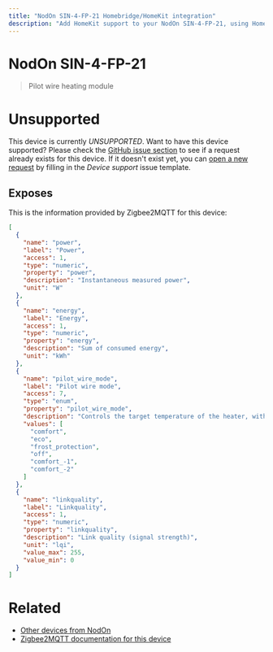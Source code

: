 ```yaml
---
title: "NodOn SIN-4-FP-21 Homebridge/HomeKit integration"
description: "Add HomeKit support to your NodOn SIN-4-FP-21, using Homebridge, Zigbee2MQTT and homebridge-z2m."
---
```

<!---
This file has been GENERATED using src/docgen/docgen.ts
DO NOT EDIT THIS FILE MANUALLY!
-->
# NodOn SIN-4-FP-21
> Pilot wire heating module


# Unsupported

This device is currently *UNSUPPORTED*.
Want to have this device supported? Please check the [GitHub issue section](https://github.com/itavero/homebridge-z2m/issues?q=SIN-4-FP-21) to see if a request already exists for this device.
If it doesn't exist yet, you can [open a new request](https://github.com/itavero/homebridge-z2m/issues/new?assignees=&labels=enhancement&template=device_support.yml&title=%5BDevice%5D+NodOn%20SIN-4-FP-21&model=NodOn%20SIN-4-FP-21&exposes=%5B%0A%20%20%7B%0A%20%20%20%20%22name%22%3A%20%22power%22%2C%0A%20%20%20%20%22label%22%3A%20%22Power%22%2C%0A%20%20%20%20%22access%22%3A%201%2C%0A%20%20%20%20%22type%22%3A%20%22numeric%22%2C%0A%20%20%20%20%22property%22%3A%20%22power%22%2C%0A%20%20%20%20%22description%22%3A%20%22Instantaneous%20measured%20power%22%2C%0A%20%20%20%20%22unit%22%3A%20%22W%22%0A%20%20%7D%2C%0A%20%20%7B%0A%20%20%20%20%22name%22%3A%20%22energy%22%2C%0A%20%20%20%20%22label%22%3A%20%22Energy%22%2C%0A%20%20%20%20%22access%22%3A%201%2C%0A%20%20%20%20%22type%22%3A%20%22numeric%22%2C%0A%20%20%20%20%22property%22%3A%20%22energy%22%2C%0A%20%20%20%20%22description%22%3A%20%22Sum%20of%20consumed%20energy%22%2C%0A%20%20%20%20%22unit%22%3A%20%22kWh%22%0A%20%20%7D%2C%0A%20%20%7B%0A%20%20%20%20%22name%22%3A%20%22pilot_wire_mode%22%2C%0A%20%20%20%20%22label%22%3A%20%22Pilot%20wire%20mode%22%2C%0A%20%20%20%20%22access%22%3A%207%2C%0A%20%20%20%20%22type%22%3A%20%22enum%22%2C%0A%20%20%20%20%22property%22%3A%20%22pilot_wire_mode%22%2C%0A%20%20%20%20%22description%22%3A%20%22Controls%20the%20target%20temperature%20of%20the%20heater%2C%20with%20respect%20to%20the%20temperature%20set%20on%20that%20heater.%20Possible%20values%3A%20comfort%20(target%20temperature%20%3D%20heater%20set%20temperature)%20eco%20(target%20temperature%20%3D%20heater%20set%20temperature%20-%203.5%C2%B0C)%2C%20frost_protection%20(target%20temperature%20%3D%207%20to%208%C2%B0C)%2C%20off%20(heater%20stops%20heating)%2C%20and%20the%20less%20commonly%20used%20comfort_-1%20(target%20temperature%20%3D%20heater%20set%20temperature%20-%201%C2%B0C)%2C%20comfort_-2%20(target%20temperature%20%3D%20heater%20set%20temperature%20-%202%C2%B0C)%2C.%22%2C%0A%20%20%20%20%22values%22%3A%20%5B%0A%20%20%20%20%20%20%22comfort%22%2C%0A%20%20%20%20%20%20%22eco%22%2C%0A%20%20%20%20%20%20%22frost_protection%22%2C%0A%20%20%20%20%20%20%22off%22%2C%0A%20%20%20%20%20%20%22comfort_-1%22%2C%0A%20%20%20%20%20%20%22comfort_-2%22%0A%20%20%20%20%5D%0A%20%20%7D%2C%0A%20%20%7B%0A%20%20%20%20%22name%22%3A%20%22linkquality%22%2C%0A%20%20%20%20%22label%22%3A%20%22Linkquality%22%2C%0A%20%20%20%20%22access%22%3A%201%2C%0A%20%20%20%20%22type%22%3A%20%22numeric%22%2C%0A%20%20%20%20%22property%22%3A%20%22linkquality%22%2C%0A%20%20%20%20%22description%22%3A%20%22Link%20quality%20(signal%20strength)%22%2C%0A%20%20%20%20%22unit%22%3A%20%22lqi%22%2C%0A%20%20%20%20%22value_max%22%3A%20255%2C%0A%20%20%20%20%22value_min%22%3A%200%0A%20%20%7D%0A%5D) by filling in the _Device support_ issue template.

## Exposes

This is the information provided by Zigbee2MQTT for this device:

```json
[
  {
    "name": "power",
    "label": "Power",
    "access": 1,
    "type": "numeric",
    "property": "power",
    "description": "Instantaneous measured power",
    "unit": "W"
  },
  {
    "name": "energy",
    "label": "Energy",
    "access": 1,
    "type": "numeric",
    "property": "energy",
    "description": "Sum of consumed energy",
    "unit": "kWh"
  },
  {
    "name": "pilot_wire_mode",
    "label": "Pilot wire mode",
    "access": 7,
    "type": "enum",
    "property": "pilot_wire_mode",
    "description": "Controls the target temperature of the heater, with respect to the temperature set on that heater. Possible values: comfort (target temperature = heater set temperature) eco (target temperature = heater set temperature - 3.5°C), frost_protection (target temperature = 7 to 8°C), off (heater stops heating), and the less commonly used comfort_-1 (target temperature = heater set temperature - 1°C), comfort_-2 (target temperature = heater set temperature - 2°C),.",
    "values": [
      "comfort",
      "eco",
      "frost_protection",
      "off",
      "comfort_-1",
      "comfort_-2"
    ]
  },
  {
    "name": "linkquality",
    "label": "Linkquality",
    "access": 1,
    "type": "numeric",
    "property": "linkquality",
    "description": "Link quality (signal strength)",
    "unit": "lqi",
    "value_max": 255,
    "value_min": 0
  }
]
```

# Related
* [Other devices from NodOn](../index.md#nodon)
* [Zigbee2MQTT documentation for this device](https://www.zigbee2mqtt.io/devices/SIN-4-FP-21.html)